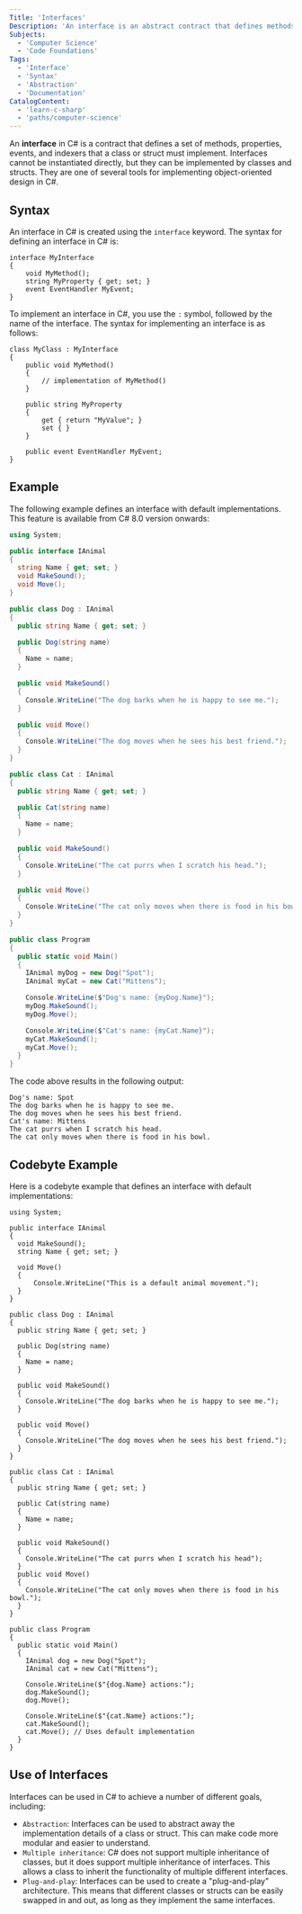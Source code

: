 ```yaml
---
Title: 'Interfaces'
Description: 'An interface is an abstract contract that defines methods and properties that must be implemented by any class that implements the interface.'
Subjects:
  - 'Computer Science'
  - 'Code Foundations'
Tags:
  - 'Interface'
  - 'Syntax'
  - 'Abstraction'
  - 'Documentation'
CatalogContent:
  - 'learn-c-sharp'
  - 'paths/computer-science'
---
```


An **interface** in C# is a contract that defines a set of methods, properties, events, and indexers that a class or struct must implement. Interfaces cannot be instantiated directly, but they can be implemented by classes and structs. They are one of several tools for implementing object-oriented design in C#.

## Syntax

An interface in C# is created using the `interface` keyword. The syntax for defining an interface in C# is:

```
interface MyInterface
{
    void MyMethod();
    string MyProperty { get; set; }
    event EventHandler MyEvent;
}
```

To implement an interface in C#, you use the `:` symbol, followed by the name of the interface. The syntax for implementing an interface is as follows:

```
class MyClass : MyInterface
{
    public void MyMethod()
    {
        // implementation of MyMethod()
    }

    public string MyProperty
    {
        get { return "MyValue"; }
        set { }
    }

    public event EventHandler MyEvent;
}
```

## Example

The following example defines an interface with default implementations. This feature is available from C# 8.0 version onwards:

```cs
using System;

public interface IAnimal
{
  string Name { get; set; }
  void MakeSound();
  void Move();
}

public class Dog : IAnimal
{
  public string Name { get; set; }

  public Dog(string name)
  {
    Name = name;
  }

  public void MakeSound()
  {
    Console.WriteLine("The dog barks when he is happy to see me.");
  }

  public void Move()
  {
    Console.WriteLine("The dog moves when he sees his best friend.");
  }
}

public class Cat : IAnimal
{
  public string Name { get; set; }

  public Cat(string name)
  {
    Name = name;
  }

  public void MakeSound()
  {
    Console.WriteLine("The cat purrs when I scratch his head.");
  }

  public void Move()
  {
    Console.WriteLine("The cat only moves when there is food in his bowl.");
  }
}

public class Program
{
  public static void Main()
  {
    IAnimal myDog = new Dog("Spot");
    IAnimal myCat = new Cat("Mittens");

    Console.WriteLine($"Dog's name: {myDog.Name}");
    myDog.MakeSound();
    myDog.Move();

    Console.WriteLine($"Cat's name: {myCat.Name}");
    myCat.MakeSound();
    myCat.Move();
  }
}
```

The code above results in the following output:

```shell
Dog's name: Spot
The dog barks when he is happy to see me.
The dog moves when he sees his best friend.
Cat's name: Mittens
The cat purrs when I scratch his head.
The cat only moves when there is food in his bowl.
```

## Codebyte Example

Here is a codebyte example that defines an interface with default implementations:

```codebyte/csharp
using System;

public interface IAnimal
{
  void MakeSound();
  string Name { get; set; }

  void Move()
  {
      Console.WriteLine("This is a default animal movement.");
  }
}

public class Dog : IAnimal
{
  public string Name { get; set; }

  public Dog(string name)
  {
    Name = name;
  }

  public void MakeSound()
  {
    Console.WriteLine("The dog barks when he is happy to see me.");
  }

  public void Move()
  {
    Console.WriteLine("The dog moves when he sees his best friend.");
  }
}

public class Cat : IAnimal
{
  public string Name { get; set; }

  public Cat(string name)
  {
    Name = name;
  }

  public void MakeSound()
  {
    Console.WriteLine("The cat purrs when I scratch his head");
  }
  public void Move()
  {
    Console.WriteLine("The cat only moves when there is food in his bowl.");
  }
}

public class Program
{
  public static void Main()
  {
    IAnimal dog = new Dog("Spot");
    IAnimal cat = new Cat("Mittens");

    Console.WriteLine($"{dog.Name} actions:");
    dog.MakeSound();
    dog.Move();

    Console.WriteLine($"{cat.Name} actions:");
    cat.MakeSound();
    cat.Move(); // Uses default implementation
  }
}
```

## Use of Interfaces

Interfaces can be used in C# to achieve a number of different goals, including:

- `Abstraction`: Interfaces can be used to abstract away the implementation details of a class or struct. This can make code more modular and easier to understand.
- `Multiple inheritance`: C# does not support multiple inheritance of classes, but it does support multiple inheritance of interfaces. This allows a class to inherit the functionality of multiple different interfaces.
- `Plug-and-play`: Interfaces can be used to create a "plug-and-play" architecture. This means that different classes or structs can be easily swapped in and out, as long as they implement the same interfaces.

